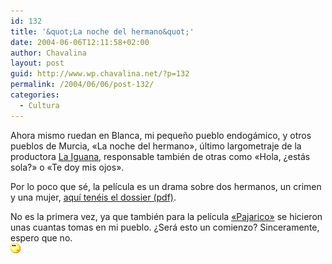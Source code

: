 ```yaml
---
id: 132
title: '&quot;La noche del hermano&quot;'
date: 2004-06-06T12:11:58+02:00
author: Chavalina
layout: post
guid: http://www.wp.chavalina.net/?p=132
permalink: /2004/06/06/post-132/
categories:
  - Cultura
---
```

Ahora mismo ruedan en Blanca, mi pequeño pueblo endogámico, y otros pueblos de Murcia, «La noche del hermano», último largometraje de la productora <a href=http://www.la-iguana.com/HTML/principal.htm target=&prime;_blank&prime;>La Iguana</a>, responsable también de otras como «Hola, ¿estás sola?» o «Te doy mis ojos».

Por lo poco que sé, la película es un drama sobre dos hermanos, un crimen y una mujer, <a href=http://www.la-iguana.com/html/LANOCHEDOSSIER.PDF target=&prime;_blank&prime;>aquí tenéis el dossier (pdf)</a>.

No es la primera vez, ya que también para la película <a href=http://www.zinema.com/pelicula/1998/pajarico.htm target=&prime;_blank&prime;>«Pajarico»</a> se hicieron unas cuantas tomas en mi pueblo. ¿Será esto un comienzo? Sinceramente, espero que no.  
![](/imagenes/emoticonos/pensativo.gif)